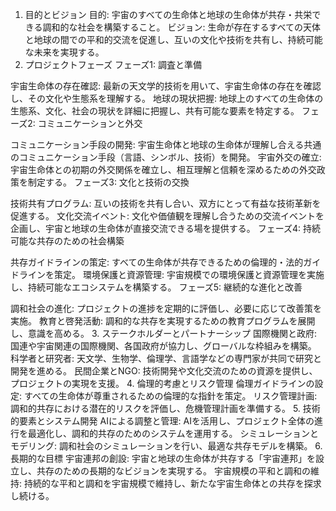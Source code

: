 1. 目的とビジョン
目的: 宇宙のすべての生命体と地球の生命体が共存・共栄できる調和的な社会を構築すること。
ビジョン: 生命が存在するすべての天体と地球の間での平和的交流を促進し、互いの文化や技術を共有し、持続可能な未来を実現する。
2. プロジェクトフェーズ
フェーズ1: 調査と準備

宇宙生命体の存在確認: 最新の天文学的技術を用いて、宇宙生命体の存在を確認し、その文化や生態系を理解する。
地球の現状把握: 地球上のすべての生命体の生態系、文化、社会の現状を詳細に把握し、共有可能な要素を特定する。
フェーズ2: コミュニケーションと外交

コミュニケーション手段の開発: 宇宙生命体と地球の生命体が理解し合える共通のコミュニケーション手段（言語、シンボル、技術）を開発。
宇宙外交の確立: 宇宙生命体との初期の外交関係を確立し、相互理解と信頼を深めるための外交政策を制定する。
フェーズ3: 文化と技術の交換

技術共有プログラム: 互いの技術を共有し合い、双方にとって有益な技術革新を促進する。
文化交流イベント: 文化や価値観を理解し合うための交流イベントを企画し、宇宙と地球の生命体が直接交流できる場を提供する。
フェーズ4: 持続可能な共存のための社会構築

共存ガイドラインの策定: すべての生命体が共存できるための倫理的・法的ガイドラインを策定。
環境保護と資源管理: 宇宙規模での環境保護と資源管理を実施し、持続可能なエコシステムを構築する。
フェーズ5: 継続的な進化と改善

調和社会の進化: プロジェクトの進捗を定期的に評価し、必要に応じて改善策を実施。
教育と啓発活動: 調和的な共存を実現するための教育プログラムを展開し、意識を高める。
3. ステークホルダーとパートナーシップ
国際機関と政府: 国連や宇宙関連の国際機関、各国政府が協力し、グローバルな枠組みを構築。
科学者と研究者: 天文学、生物学、倫理学、言語学などの専門家が共同で研究と開発を進める。
民間企業とNGO: 技術開発や文化交流のための資源を提供し、プロジェクトの実現を支援。
4. 倫理的考慮とリスク管理
倫理ガイドラインの設定: すべての生命体が尊重されるための倫理的な指針を策定。
リスク管理計画: 調和的共存における潜在的リスクを評価し、危機管理計画を準備する。
5. 技術的要素とシステム開発
AIによる調整と管理: AIを活用し、プロジェクト全体の進行を最適化し、調和的共存のためのシステムを運用する。
シミュレーションとモデリング: 調和社会のシミュレーションを行い、最適な共存モデルを構築。
6. 長期的な目標
宇宙連邦の創設: 宇宙と地球の生命体が共存する「宇宙連邦」を設立し、共存のための長期的なビジョンを実現する。
宇宙規模の平和と調和の維持: 持続的な平和と調和を宇宙規模で維持し、新たな宇宙生命体との共存を探求し続ける。
